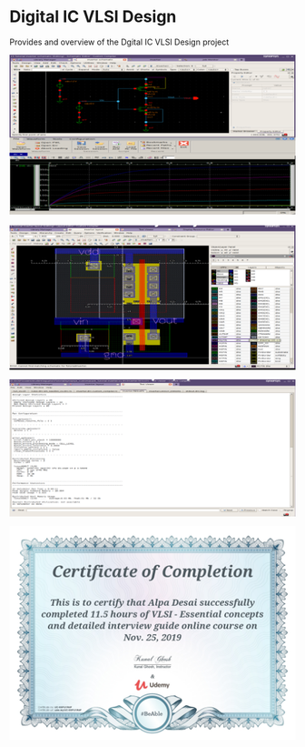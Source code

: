# Digital IC VLSI Design

Provides and overview of the Dgital IC VLSI Design project 

![image](SchematicDesign.png)

![image](VLSILayout.png)

![image](Output.png)

![image](VLSI_Design_Certification.jpg)


